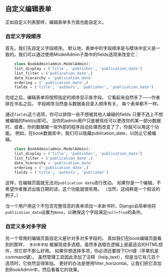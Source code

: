 ## 自定义编辑表单

正如自定义列表那样，编辑表单多方面也能自定义。 

### 自定义字段顺序

首先，我们先自定义字段顺序。 默认地，表单中的字段顺序是与模块中定义是一致的。我们可以通过使用ModelAdmin子类中的fields选项来改变它： 
```python
    class BookAdmin(admin.ModelAdmin):
    list_display = ('title', 'publisher', 'publication_date')
    list_filter = ('publication_date',)
    date_hierarchy = 'publication_date'
    ordering = ('-publication_date',)
    fields = ('title', 'authors', 'publisher', 'publication_date')
```
完成之后，编辑表单将按照指定的顺序显示各字段。 它看起来自然多了——作者排在书名之后。 字段顺序当然是与数据条目录入顺序有关， 每个表单都不一样。 

通过`fields`这个选项，你可以排除一些不想被其他人编辑的fields 只要不选上不想被编辑的field(s)即可。 当你的admin用户只是被信任可以更改你的某一部分数据时，或者，你的数据被一些外部的程序自动处理而改变了了，你就可以用这个功能。 例如，在book数据库中，我们可以隐藏publication_date，以防止它被编辑。
```python
    class BookAdmin(admin.ModelAdmin):
    list_display = ('title', 'publisher', 'publication_date')
    list_filter = ('publication_date',)
    date_hierarchy = 'publication_date'
    ordering = ('-publication_date',)
    fields = ('title', 'authors', 'publisher')
```

这样，在编辑页面就无法对`publication date`进行改动。 如果你是一个编辑，不希望作者推迟出版日期的话，这个功能就很有用。 （当然，这纯粹是一个假设的例子。）

当一个用户用这个不包含完整信息的表单添加一本新书时，Django会简单地将`publication_date`设置为`None`，以确保这个字段满足`null=True`的条件。

### 自定义多对多字段

另一个常用的编辑页面自定义是针对多对多字段的。 真如我们在book编辑页面看到的那样，`` 多对多字段`` 被展现成多选框。虽然多选框在逻辑上是最适合的HTML控件，但它却不那么好用。 如果你想选择多项，你必须还要按下Ctrl键（苹果机是command键）。 虽然管理工具因此添加了注释（help_text），但是当它有几百个选项时，它依然显得笨拙。 
更好的办法是使用filter_horizontal。让我们把它添加到BookAdmin中，然后看看它的效果。 
